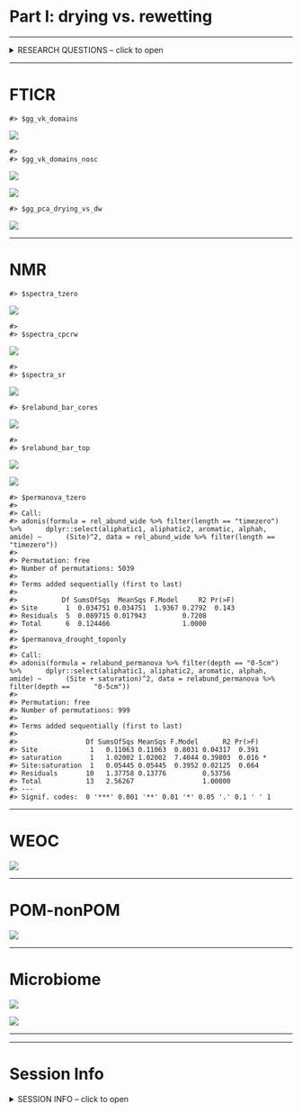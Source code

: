 Part I: drying vs. rewetting
================

------------------------------------------------------------------------

<details>
<summary>
RESEARCH QUESTIONS – click to open
</summary>
</details>

------------------------------------------------------------------------

# FTICR

    #> $gg_vk_domains

![](report-drying_vs_wetting_files/figure-gfm/unnamed-chunk-1-1.png)<!-- -->

    #> 
    #> $gg_vk_domains_nosc

![](report-drying_vs_wetting_files/figure-gfm/unnamed-chunk-1-2.png)<!-- -->

![](report-drying_vs_wetting_files/figure-gfm/unnamed-chunk-2-1.png)<!-- -->

    #> $gg_pca_drying_vs_dw

![](report-drying_vs_wetting_files/figure-gfm/unnamed-chunk-3-1.png)<!-- -->

------------------------------------------------------------------------

# NMR

    #> $spectra_tzero

![](report-drying_vs_wetting_files/figure-gfm/unnamed-chunk-4-1.png)<!-- -->

    #> 
    #> $spectra_cpcrw

![](report-drying_vs_wetting_files/figure-gfm/unnamed-chunk-4-2.png)<!-- -->

    #> 
    #> $spectra_sr

![](report-drying_vs_wetting_files/figure-gfm/unnamed-chunk-4-3.png)<!-- -->

    #> $relabund_bar_cores

![](report-drying_vs_wetting_files/figure-gfm/unnamed-chunk-5-1.png)<!-- -->

    #> 
    #> $relabund_bar_top

![](report-drying_vs_wetting_files/figure-gfm/unnamed-chunk-5-2.png)<!-- -->

![](report-drying_vs_wetting_files/figure-gfm/unnamed-chunk-6-1.png)<!-- -->

    #> $permanova_tzero
    #> 
    #> Call:
    #> adonis(formula = rel_abund_wide %>% filter(length == "timezero") %>%      dplyr::select(aliphatic1, aliphatic2, aromatic, alphah, amide) ~      (Site)^2, data = rel_abund_wide %>% filter(length == "timezero")) 
    #> 
    #> Permutation: free
    #> Number of permutations: 5039
    #> 
    #> Terms added sequentially (first to last)
    #> 
    #>           Df SumsOfSqs  MeanSqs F.Model     R2 Pr(>F)
    #> Site       1  0.034751 0.034751  1.9367 0.2792  0.143
    #> Residuals  5  0.089715 0.017943         0.7208       
    #> Total      6  0.124466                  1.0000       
    #> 
    #> $permanova_drought_toponly
    #> 
    #> Call:
    #> adonis(formula = relabund_permanova %>% filter(depth == "0-5cm") %>%      dplyr::select(aliphatic1, aliphatic2, aromatic, alphah, amide) ~      (Site + saturation)^2, data = relabund_permanova %>% filter(depth ==      "0-5cm")) 
    #> 
    #> Permutation: free
    #> Number of permutations: 999
    #> 
    #> Terms added sequentially (first to last)
    #> 
    #>                 Df SumsOfSqs MeanSqs F.Model      R2 Pr(>F)  
    #> Site             1   0.11063 0.11063  0.8031 0.04317  0.391  
    #> saturation       1   1.02002 1.02002  7.4044 0.39803  0.016 *
    #> Site:saturation  1   0.05445 0.05445  0.3952 0.02125  0.664  
    #> Residuals       10   1.37758 0.13776         0.53756         
    #> Total           13   2.56267                 1.00000         
    #> ---
    #> Signif. codes:  0 '***' 0.001 '**' 0.01 '*' 0.05 '.' 0.1 ' ' 1

------------------------------------------------------------------------

# WEOC

![](report-drying_vs_wetting_files/figure-gfm/unnamed-chunk-8-1.png)<!-- -->

------------------------------------------------------------------------

# POM-nonPOM

![](report-drying_vs_wetting_files/figure-gfm/unnamed-chunk-9-1.png)<!-- -->

------------------------------------------------------------------------

# Microbiome

![](report-drying_vs_wetting_files/figure-gfm/unnamed-chunk-10-1.png)<!-- -->

![](report-drying_vs_wetting_files/figure-gfm/unnamed-chunk-11-1.png)<!-- -->

------------------------------------------------------------------------

------------------------------------------------------------------------

# Session Info

<details>
<summary>
SESSION INFO – click to open
</summary>

date run: 2022-01-03

    #> R version 4.1.1 (2021-08-10)
    #> Platform: x86_64-apple-darwin17.0 (64-bit)
    #> Running under: macOS Catalina 10.15.7
    #> 
    #> Matrix products: default
    #> BLAS:   /System/Library/Frameworks/Accelerate.framework/Versions/A/Frameworks/vecLib.framework/Versions/A/libBLAS.dylib
    #> LAPACK: /Library/Frameworks/R.framework/Versions/4.1/Resources/lib/libRlapack.dylib
    #> 
    #> locale:
    #> [1] en_US.UTF-8/en_US.UTF-8/en_US.UTF-8/C/en_US.UTF-8/en_US.UTF-8
    #> 
    #> attached base packages:
    #> [1] stats     graphics  grDevices utils     datasets  methods   base     
    #> 
    #> other attached packages:
    #>  [1] googlesheets4_1.0.0 patchwork_1.1.1     soilpalettes_0.1.0  PNWColors_0.1.0    
    #>  [5] ape_5.5             microbiome_1.14.0   pairwiseAdonis_0.4  cluster_2.1.2      
    #>  [9] phyloseq_1.36.0     microViz_0.7.2      devtools_2.4.2      usethis_2.1.3      
    #> [13] vegan_2.5-7         lattice_0.20-44     permute_0.9-5       GUniFrac_1.4       
    #> [17] RColorBrewer_1.1-2  data.table_1.14.2   funrar_1.4.1        picarro.data_0.1.1 
    #> [21] forcats_0.5.1       stringr_1.4.0       dplyr_1.0.7         purrr_0.3.4        
    #> [25] readr_2.0.2         tidyr_1.1.4         tibble_3.1.5        tidyverse_1.3.1    
    #> [29] drake_7.13.2        ggbiplot_0.55       agricolae_1.3-5     car_3.0-11         
    #> [33] carData_3.0-4       nlme_3.1-153        stringi_1.7.5       ggExtra_0.9        
    #> [37] ggalt_0.4.0         ggplot2_3.3.5       lubridate_1.8.0     readxl_1.3.1       
    #> 
    #> loaded via a namespace (and not attached):
    #>   [1] utf8_1.2.2             questionr_0.7.4        tidyselect_1.1.1      
    #>   [4] lme4_1.1-27.1          grid_4.1.1             combinat_0.0-8        
    #>   [7] Rtsne_0.15             modeest_2.4.0          munsell_0.5.0         
    #>  [10] base64url_1.4          codetools_0.2-18       statmod_1.4.36        
    #>  [13] miniUI_0.1.1.1         withr_2.4.2            colorspace_2.0-2      
    #>  [16] Biobase_2.52.0         filelock_1.0.2         highr_0.9             
    #>  [19] knitr_1.36             AlgDesign_1.2.0        rstudioapi_0.13       
    #>  [22] stats4_4.1.1           Rttf2pt1_1.3.9         labeling_0.4.2        
    #>  [25] GenomeInfoDbData_1.2.6 bit64_4.0.5            farver_2.1.0          
    #>  [28] rhdf5_2.36.0           fBasics_3042.89.1      txtq_0.2.4            
    #>  [31] rprojroot_2.0.2        vctrs_0.3.8            generics_0.1.0        
    #>  [34] xfun_0.25              R6_2.5.1               GenomeInfoDb_1.28.4   
    #>  [37] clue_0.3-60            rhdf5filters_1.4.0     bitops_1.0-7          
    #>  [40] cachem_1.0.6           assertthat_0.2.1       vroom_1.5.4           
    #>  [43] promises_1.2.0.1       scales_1.1.1           gtable_0.3.0          
    #>  [46] ash_1.0-15             processx_3.5.2         spatial_7.3-14        
    #>  [49] timeDate_3043.102      rlang_0.4.11           splines_4.1.1         
    #>  [52] extrafontdb_1.0        gargle_1.2.0           broom_0.7.10          
    #>  [55] yaml_2.2.1             reshape2_1.4.4         abind_1.4-5           
    #>  [58] modelr_0.1.8           backports_1.2.1        httpuv_1.6.2          
    #>  [61] extrafont_0.17         tools_4.1.1            ellipsis_0.3.2        
    #>  [64] biomformat_1.20.0      BiocGenerics_0.38.0    stabledist_0.7-1      
    #>  [67] sessioninfo_1.1.1      Rcpp_1.0.7             plyr_1.8.6            
    #>  [70] zlibbioc_1.38.0        progress_1.2.2         RCurl_1.98-1.4        
    #>  [73] ps_1.6.0               prettyunits_1.1.1      openssl_1.4.4         
    #>  [76] rpart_4.1-15           cowplot_1.1.1          statip_0.2.3          
    #>  [79] S4Vectors_0.30.2       haven_2.4.3            ggrepel_0.9.1         
    #>  [82] fs_1.5.0               magrittr_2.0.1         timeSeries_3062.100   
    #>  [85] openxlsx_4.2.4         lmerTest_3.1-3         reprex_2.0.1          
    #>  [88] googledrive_2.0.0      storr_1.2.5            matrixStats_0.60.1    
    #>  [91] pkgload_1.2.1          hms_1.1.0              mime_0.11             
    #>  [94] evaluate_0.14          xtable_1.8-4           klaR_0.6-15           
    #>  [97] rio_0.5.27             IRanges_2.26.0         testthat_3.1.0        
    #> [100] compiler_4.1.1         maps_3.3.0             KernSmooth_2.23-20    
    #> [103] crayon_1.4.1           minqa_1.2.4            htmltools_0.5.2       
    #> [106] mgcv_1.8-36            later_1.3.0            tzdb_0.1.2            
    #> [109] DBI_1.1.1              rmutil_1.1.5           dbplyr_2.1.1          
    #> [112] proj4_1.0-10.1         rappdirs_0.3.3         MASS_7.3-54           
    #> [115] boot_1.3-28            ade4_1.7-18            Matrix_1.3-4          
    #> [118] cli_3.0.1              parallel_4.1.1         igraph_1.2.6          
    #> [121] pkgconfig_2.0.3        numDeriv_2016.8-1.1    foreign_0.8-81        
    #> [124] xml2_1.3.2             foreach_1.5.1          multtest_2.48.0       
    #> [127] XVector_0.32.0         rvest_1.0.1            callr_3.7.0           
    #> [130] digest_0.6.27          Biostrings_2.60.2      rmarkdown_2.11        
    #> [133] cellranger_1.1.0       curl_4.3.2             shiny_1.7.1           
    #> [136] nloptr_1.2.2.2         lifecycle_1.0.0        jsonlite_1.7.2        
    #> [139] Rhdf5lib_1.14.2        askpass_1.1            viridisLite_0.4.0     
    #> [142] desc_1.4.0             fansi_0.5.0            labelled_2.8.0        
    #> [145] pillar_1.6.2           survival_3.2-12        fastmap_1.1.0         
    #> [148] httr_1.4.2             pkgbuild_1.2.0         glue_1.4.2            
    #> [151] remotes_2.4.0          zip_2.2.0              iterators_1.0.13      
    #> [154] bit_4.0.4              stable_1.1.4           memoise_2.0.0

</details>
